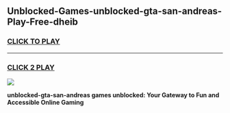 
## Unblocked-Games-unblocked-gta-san-andreas-Play-Free-dheib
<h3>
<a href="https://premium76.site?title=unblocked-gta-san-andreas&ref=12A">CLICK TO PLAY</a></h3>
<hr>

<h3>
<a href="https://premium76.site?title=unblocked-gta-san-andreas&ref=12A">CLICK 2 PLAY</a>
  
</h3>

<a href="https://premium76.site?title=unblocked-gta-san-andreas&ref=12A"><img src="https://clearcache.store/games.png"></a>


**unblocked-gta-san-andreas games unblocked: Your Gateway to Fun and Accessible Online Gaming**
